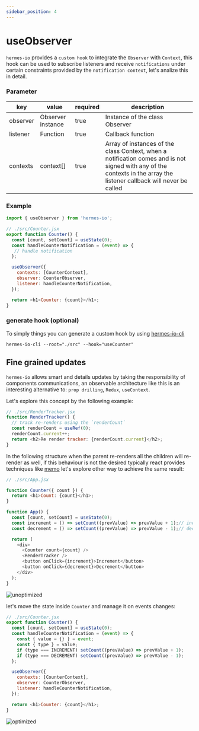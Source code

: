 ```yaml
---
sidebar_position: 4
---
```


# useObserver
`hermes-io` provides a `custom hook` to integrate the `Observer` with `Context`, this hook can be used to subscribe listeners and receive `notifications` under certain constraints provided by the `notification context`, let's analize this in detail.

### Parameter 

| key      | value             | required | description                                                                                                                                                     |
|----------|-------------------|----------|-----------------------------------------------------------------------------------------------------------------------------------------------------------------|
| observer | Observer instance | true     | Instance of the class Observer                                                                                                                               |
| listener | Function          | true     | Callback function                                                                                                                                   |
| contexts | context[]    | true     | Array of instances of the class Context, when a notification comes and is not signed with any of the contexts in the array the listener callback will never be called |

### Example


```javascript
import { useObserver } from 'hermes-io';

// ./src/Counter.jsx
export function Counter() {
  const [count, setCount] = useState(0);
  const handleCounterNotification = (event) => {
   // handle notification
  };

  useObserver({
    contexts: [CounterContext],
    observer: CounterObserver,
    listener: handleCounterNotification,
  });

  return <h1>Counter: {count}</h1>;
}
```

### generate hook (optional)
To simply things you can generate a custom hook by using [hermes-io-cli](https://www.npmjs.com/package/hermes-io-cli#use-observer)
```
hermes-io-cli --root="./src" --hook="useCounter"
```

## Fine grained updates
`hermes-io` allows smart and details updates by taking the responsibility of components communications, an observable architecture like this is an interesting alternative to: `prop drilling`, `Redux`, `useContext`.

Let's explore this concept by the following example:

```javascript
// ./src/RenderTracker.jsx
function RenderTracker() {
  // track re-renders using the `renderCount` 
  const renderCount = useRef(0);
  renderCount.current++;
  return <h2>Re render tracker: {renderCount.current}</h2>;
}
```

In the following structure when the parent re-renders all the children will re-render as well, if this behaviour is not the desired typically react provides techniques like [memo](https://react.dev/reference/react/memo) let's explore other way to achieve the same result:

```javascript
// ./src/App.jsx

function Counter({ count }) {
  return <h1>Count: {count}</h1>;
}

function App() {
  const [count, setCount] = useState(0);
  const increment = () => setCount((prevValue) => prevValue + 1);// increment value and update state
  const decrement = () => setCount((prevValue) => prevValue - 1);// decrement value and update state

  return (
    <div>
      <Counter count={count} />
      <RenderTracker />
      <button onClick={increment}>Increment</button>
      <button onClick={decrement}>Decrement</button>
    </div>
  );
}
```
![unoptimized](https://miro.medium.com/v2/resize:fit:4800/format:webp/1*JdC40HJ0BVSAqDWJQzH3pA.gif)

let's move the state inside `Counter` and manage it on events changes:

```javascript
// ./src/Counter.jsx
export function Counter() {
  const [count, setCount] = useState(0);
  const handleCounterNotification = (event) => {
    const { value = {} } = event;
    const { type } = value;
    if (type === INCREMENT) setCount((prevValue) => prevValue + 1);
    if (type === DECREMENT) setCount((prevValue) => prevValue - 1);
  };

  useObserver({
    contexts: [CounterContext],
    observer: CounterObserver,
    listener: handleCounterNotification,
  });

  return <h1>Counter: {count}</h1>;
}

```
![optimized](https://miro.medium.com/v2/resize:fit:1400/format:webp/1*VhOkr1735qdrHHyuJszqvQ.gif)

